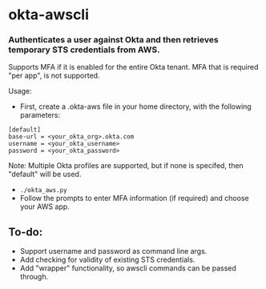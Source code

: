 # okta-awscli

### Authenticates a user against Okta and then retrieves temporary STS credentials from AWS.

Supports MFA if it is enabled for the entire Okta tenant. MFA that is required "per app", is not supported.

Usage:

- First, create a .okta-aws file in your home directory, with the following parameters:
```
[default]
base-url = <your_okta_org>.okta.com
username = <your_okta_username>
password = <your_okta_password>
```
Note: Multiple Okta profiles are supported, but if none is specifed, then "default" will be used.

- `./okta_aws.py`
- Follow the prompts to enter MFA information (if required) and choose your AWS app.

## To-do:
- Support username and password as command line args.
- Add checking for validity of existing STS credentials.
- Add "wrapper" functionality, so awscli commands can be passed through.
